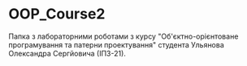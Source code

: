 # OOP_Course2
Папка з лабораторними роботами з курсу "Об'єктно-орієнтоване програмування та патерни проектування"
студента Ульянова Олександра Сергйовича (ІПЗ-21).
